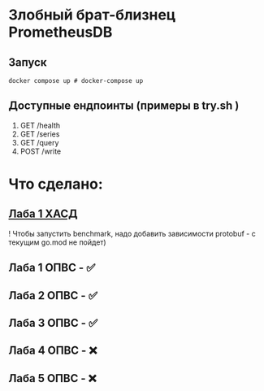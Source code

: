 # Злобный брат-близнец PrometheusDB

## Запуск
```shell
docker compose up # docker-compose up 
```

## Доступные ендпоинты (примеры в try.sh )
1) GET /health
2) GET /series
3) GET /query
4) POST /write

# Что сделано:

## [Лаба 1 ХАСД](https://docs.google.com/document/d/11OfJM226jPn12n8kMkyefUUKAimqHwyJkqLlkwfKo4I/edit?usp=sharing)
! Чтобы запустить benchmark, надо добавить зависимости protobuf - с текущим go.mod не пойдет) 

## Лаба 1 ОПВС - ✅
## Лаба 2 ОПВС - ✅
## Лаба 3 ОПВС - ✅
## Лаба 4 ОПВС - ❌
## Лаба 5 ОПВС - ❌
